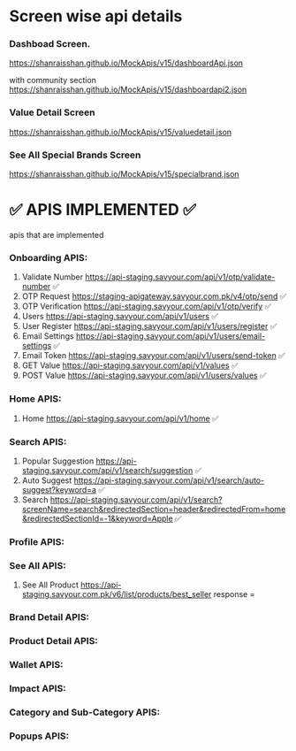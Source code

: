 # Screen wise api details

### Dashboad Screen.
https://shanraisshan.github.io/MockApis/v15/dashboardApi.json

with community section
https://shanraisshan.github.io/MockApis/v15/dashboardapi2.json 

### Value Detail Screen
https://shanraisshan.github.io/MockApis/v15/valuedetail.json 

### See All Special Brands Screen
https://shanraisshan.github.io/MockApis/v15/specialbrand.json

# :white_check_mark: APIS IMPLEMENTED :white_check_mark:
apis that are implemented

### Onboarding APIS:
1. Validate Number https://api-staging.savyour.com/api/v1/otp/validate-number :white_check_mark:
2. OTP Request https://staging-apigateway.savyour.com.pk/v4/otp/send :white_check_mark:
3. OTP Verification https://api-staging.savyour.com/api/v1/otp/verify :white_check_mark:
4. Users https://api-staging.savyour.com/api/v1/users :white_check_mark:
5. User Register https://api-staging.savyour.com/api/v1/users/register :white_check_mark:
6. Email Settings https://api-staging.savyour.com/api/v1/users/email-settings :white_check_mark:
7. Email Token https://api-staging.savyour.com/api/v1/users/send-token :white_check_mark:
8. GET Value https://api-staging.savyour.com/api/v1/values :white_check_mark:
9. POST Value https://api-staging.savyour.com/api/v1/users/values :white_check_mark:

### Home APIS:
1. Home https://api-staging.savyour.com/api/v1/home :white_check_mark:

### Search APIS:
1. Popular Suggestion https://api-staging.savyour.com/api/v1/search/suggestion :white_check_mark:
2. Auto Suggest https://api-staging.savyour.com/api/v1/search/auto-suggest?keyword=a :white_check_mark:
3. Search https://api-staging.savyour.com/api/v1/search?screenName=search&redirectedSection=header&redirectedFrom=home&redirectedSectionId=-1&keyword=Apple :white_check_mark:

### Profile APIS:

### See All APIS:
1. See All Product https://api-staging.savyour.com.pk/v6/list/products/best_seller
   response = 
### Brand Detail APIS:

### Product Detail APIS:

### Wallet APIS:

### Impact APIS:

### Category and Sub-Category APIS:

### Popups APIS:
